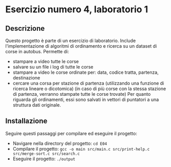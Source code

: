 # Esercizio numero 4, laboratorio 1

## Descrizione
Questo progetto è parte di un esercizio di laboratorio. Include l'implementazione di algoritmi di ordinamento e ricerca su un dataset di corse in autobus. Permette di:
- stampare a video tutte le corse
- salvare su un file i log di tutte le corse
- stampare a video le corse ordinate per: data, codice tratta, partenza, destinazione
- cercare una corsa per stazione di partenza (utilizzando una funzione di ricerca lineare o dicotomica) (in caso di più corse con la stessa stazione di partenza, verranno stampate tutte le corse trovate)
Per quanto riguarda gli ordinamenti, essi sono salvati in vettori di puntatori a una struttura dati originale.

## Installazione
Seguire questi passaggi per compilare ed eseguire il progetto:
- Navigare nella directory del progetto: `cd E04`
- Compilare il progetto: `gcc -o main src/main.c src/print-help.c src/merge-sort.c src/search.c`
- Eseguire il progetto: `./output`